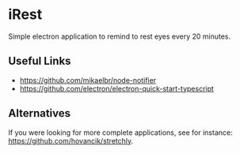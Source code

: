 # iRest

Simple electron application to remind to rest eyes every 20 minutes.

## Useful Links

 * https://github.com/mikaelbr/node-notifier
 * https://github.com/electron/electron-quick-start-typescript


## Alternatives

If you were looking for more complete applications, see for instance: https://github.com/hovancik/stretchly.
